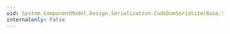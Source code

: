 ```yaml
---
uid: System.ComponentModel.Design.Serialization.CodeDomSerializerBase.SerializeToExpression(System.ComponentModel.Design.Serialization.IDesignerSerializationManager,System.Object)
internalonly: False
---
```

